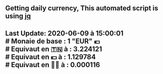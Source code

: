 ## Getting daily currency, This automated script is using [jq](https://stedolan.github.io/jq/)
## Last Update:  2020-06-09 à 15:00:01 </br># Monaie de base : 1 "EUR" 💶 </br> # Equivaut en 🇹🇳 à :  3.224121 </br> # Equivaut en 💵 à : 1.129784</br> # Equivaut en 🐱‍💻 à :  0.000116
